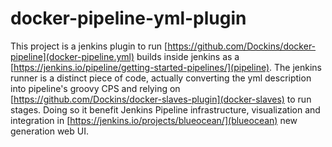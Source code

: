 # docker-pipeline-yml-plugin

This project is a jenkins plugin to run [https://github.com/Dockins/docker-pipeline](docker-pipeline.yml) builds inside jenkins as a 
[https://jenkins.io/pipeline/getting-started-pipelines/](pipeline). 
The jenkins runner is a distinct piece of code, actually converting the yml description into pipeline's groovy CPS and relying on 
[https://github.com/Dockins/docker-slaves-plugin](docker-slaves) to run stages. Doing so it benefit Jenkins Pipeline infrastructure, 
visualization and integration in [https://jenkins.io/projects/blueocean/](blueocean) new generation web UI.
